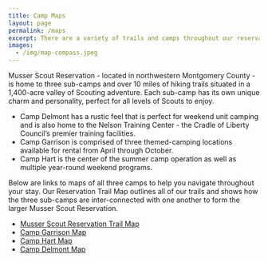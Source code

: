 ```yaml
---
title: Camp Maps
layout: page
permalink: /maps
excerpt: There are a variety of trails and camps throughout our reservation and these maps are available to help people find their way.
images:
  - /img/map-compass.jpeg
---
```

Musser Scout Reservation - located in northwestern Montgomery County - is home to three sub-camps and over 10 miles of hiking trails situated in a 1,400-acre valley of Scouting adventure. Each sub-camp has its own unique charm and personality, perfect for all levels of Scouts to enjoy.

- Camp Delmont has a rustic feel that is perfect for weekend unit camping and is also home to the Nelson Training Center - the Cradle of Liberty Council’s premier training facilities.
- Camp Garrison is comprised of three themed-camping locations available for rental from April through October.
- Camp Hart is the center of the summer camp operation as well as multiple year-round weekend programs.

Below are links to maps of all three camps to help you navigate throughout your stay. Our Reservation Trail Map outlines all of our trails and shows how the three sub-camps are inter-connected with one another to form the larger Musser Scout Reservation. 

- [Musser Scout Reservation Trail Map](/files/maps/MusserScoutReservation-TrailMap.pdf)
- [Camp Garrison Map](/files/maps/CampGarrison-Map.pdf)
- [Camp Hart Map](/files/maps/CampHart-Map.pdf)
- [Camp Delmont Map](/files/maps/CampDelmont-Map.pdf)
